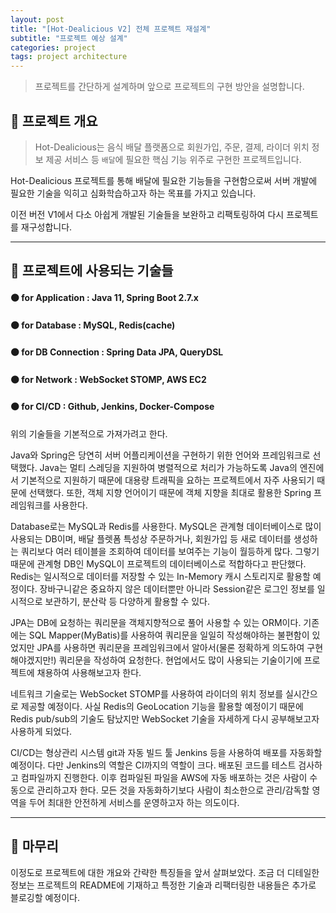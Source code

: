 ```yaml
---
layout: post
title: "[Hot-Dealicious V2] 전체 프로젝트 재설계"
subtitle: "프로젝트 예상 설계"
categories: project
tags: project architecture
---
```


> 프로젝트를 간단하게 설계하며 앞으로 프로젝트의 구현 방안을 설명합니다.

<!--more-->

## 🌱 프로젝트 개요

> Hot-Dealicious는 음식 배달 플랫폼으로 회원가입, 주문, 결제, 라이더 위치 정보 제공 서비스 등 `배달`에 필요한 핵심 기능 위주로 구현한 프로젝트입니다.

Hot-Dealicious 프로젝트를 통해 배달에 필요한 기능들을 구현함으로써 서버 개발에 필요한 기술을 익히고 심화학습하고자 하는 목표를 가지고 있습니다.

이전 버전 V1에서 다소 아쉽게 개발된 기술들을 보완하고 리팩토링하여 다시 프로젝트를 재구성합니다.

---

## 🌱 프로젝트에 사용되는 기술들

#### 🟤 for Application : Java 11, Spring Boot 2.7.x <br />
#### 🟤 for Database : MySQL, Redis(cache) <br />
#### 🟤 for DB Connection : Spring Data JPA, QueryDSL <br />
#### 🟤 for Network : WebSocket STOMP, AWS EC2 <br />
#### 🟤 for CI/CD : Github, Jenkins, Docker-Compose <br />

위의 기술들을 기본적으로 가져가려고 한다.

Java와 Spring은 당연히 서버 어플리케이션을 구현하기 위한 언어와 프레임워크로 선택했다. Java는 멀티 스레딩을 지원하여 병렬적으로 처리가 가능하도록 Java의 엔진에서 
기본적으로 지원하기 때문에 대용량 트래픽을 요하는 프로젝트에서 자주 사용되기 때문에 선택했다. 또한, 객체 지향 언어이기 때문에 객체 지향을 최대로 활용한 Spring 프레임워크를 
사용한다.

Database로는 MySQL과 Redis를 사용한다. MySQL은 관계형 데이터베이스로 많이 사용되는 DB이며, 배달 플렛폼 특성상 주문하거나, 회원가입 등 새로 데이터를 생성하는 쿼리보다 
여러 테이블을 조회하여 데이터를 보여주는 기능이 월등하게 많다. 그렇기 때문에 관계형 DB인 MySQL이 프로젝트의 데이터베이스로 적합하다고 판단했다.
<br />
Redis는 일시적으로 데이터를 저장할 수 있는 In-Memory 캐시 스토리지로 활용할 예정이다. 장바구니같은 중요하지 않은 데이터뿐만 아니라 Session같은 로그인 정보를 일시적으로 보관하기, 
분산락 등 다양하게 활용할 수 있다.

JPA는 DB에 요청하는 쿼리문을 객체지향적으로 풀어 사용할 수 있는 ORM이다. 기존에는 SQL Mapper(MyBatis)를 사용하여 쿼리문을 일일히 작성해야하는 불편함이 있었지만 JPA를 사용하면 
쿼리문을 프레임워크에서 알아서(물론 정확하게 의도하여 구현해야겠지만!) 쿼리문을 작성하여 요청한다. 현업에서도 많이 사용되는 기술이기에 프로젝트에 채용하여 사용해보고자 한다.

네트워크 기술로는 WebSocket STOMP를 사용하여 라이더의 위치 정보를 실시간으로 제공할 예정이다. 사실 Redis의 GeoLocation 기능을 활용할 예정이기 때문에 Redis pub/sub의 기술도 
탐났지만 WebSocket 기술을 자세하게 다시 공부해보고자 사용하게 되었다.

CI/CD는 형상관리 시스템 git과 자동 빌드 툴 Jenkins 등을 사용하여 배포를 자동화할 예정이다. 다만 Jenkins의 역할은 CI까지의 역할이 크다. 배포된 코드를 테스트 검사하고 컴파일까지 
진행한다. 이후 컴파일된 파일을 AWS에 자동 배포하는 것은 사람이 수동으로 관리하고자 한다. 모든 것을 자동화하기보다 사람이 최소한으로 관리/감독할 영역을 두어 최대한 안전하게 서비스를 
운영하고자 하는 의도이다.

----

## 🌱 마무리

이정도로 프로젝트에 대한 개요와 간략한 특징들을 앞서 살펴보았다. 조금 더 디테일한 정보는 프로젝트의 README에 기재하고 특정한 기술과 리팩터링한 내용들은 추가로 블로깅할 예정이다.
